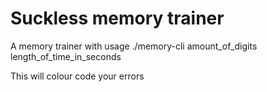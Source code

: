 # Suckless memory trainer

A memory trainer with usage ./memory-cli amount_of_digits length_of_time_in_seconds

This will colour code your errors
